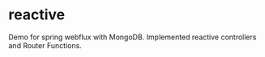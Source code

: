 # reactive
Demo for spring webflux with MongoDB. Implemented reactive controllers and Router Functions.
